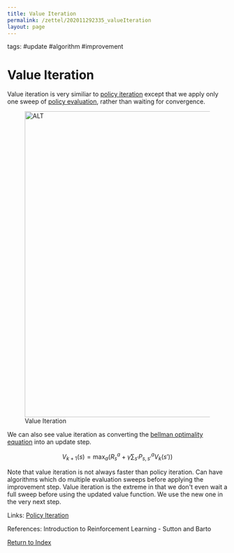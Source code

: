 ```yaml
---
title: Value Iteration
permalink: /zettel/202011292335_valueIteration
layout: page
---
```

tags: #update #algorithm #improvement

# Value Iteration

Value iteration is very similiar to [policy iteration](202011292319_policyIteration) 
except that we apply only one sweep of [policy evaluation](202011291938_iterativePolicyEvaluation), 
rather than waiting for convergence.

<figure>
  <img src="/zettel/Images/ReinforcementLearning/ValueIteration.png"
     alt="ALT"
     class="centerImage"
     style="width: 700px;" />
  <figcaption> Value Iteration </figcaption>     
</figure>

We can also see value iteration as converting the [bellman optimality equation](202011262156_bellmanOptimalityStateValue) 
into an update step.

$$
V_{k+1}(s) = \max_{a} \big( R_{s}^{a} + \gamma \sum_{s'} P_{s,s'}^{a} V_{k}(s') \big)
$$

Note that value iteration is not always faster than policy iteration. Can have algorithms which do multiple evaluation 
sweeps before applying the improvement step. Value iteration is the extreme in that we don't even wait a full sweep before using the updated 
value function. We use the new one in the very next step. 

Links: [Policy Iteration](202011292319_policyIteration)

References: Introduction to Reinforcement Learning - Sutton and Barto

[Return to Index](index)
